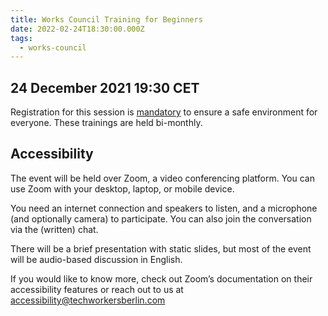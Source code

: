 ```yaml
---
title: Works Council Training for Beginners
date: 2022-02-24T18:30:00.000Z
tags:
  - works-council
---
```

## 24 December 2021 19:30 CET

Registration for this session is [mandatory](https://us02web.zoom.us/meeting/register/tZwkdOCpqzopHtAANfj1Tz6_S-JEIw6sosUO) to ensure a safe environment for everyone. These trainings are held bi-monthly. 

## Accessibility

The event will be held over Zoom, a video conferencing platform. You can use Zoom with your desktop, laptop, or mobile device.

You need an internet connection and speakers to listen, and a microphone (and optionally camera) to participate. You can also join the conversation via the (written) chat.

There will be a brief presentation with static slides, but most of the event will be audio-based discussion in English.

If you would like to know more, check out Zoom’s documentation on their accessibility features or reach out to us at accessibility@techworkersberlin.com
